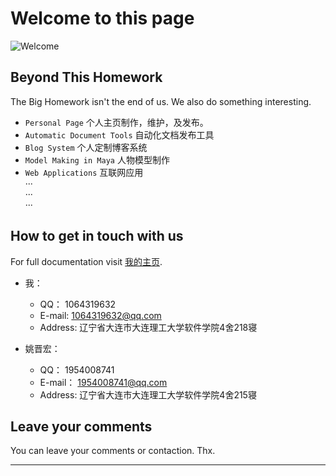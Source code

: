 # Welcome to this page

![Welcome](http://img.blog.csdn.net/20160710122618310)



## Beyond This Homework

The Big Homework isn't the end of us. We also do something interesting.

* `Personal Page`  个人主页制作，维护，及发布。
* `Automatic Document Tools`  自动化文档发布工具
* `Blog System`  个人定制博客系统
* `Model Making in Maya` 人物模型制作
* `Web Applications`  互联网应用
<br>···<br>
···<br>
···<br>

## How to get in touch with us

For full documentation visit [我的主页](https://guoruibiao.github.io).

* 我：
    * QQ： 1064319632
    * E-mail:  1064319632@qq.com
    * Address:   辽宁省大连市大连理工大学软件学院4舍218寝
     
* 姚晋宏：
	* QQ： 1954008741
	* E-mail：  1954008741@qq.com
	* Address:   辽宁省大连市大连理工大学软件学院4舍215寝
	


## Leave your comments

You can leave your comments or contaction. Thx.

---

<!-- UY BEGIN -->
<div id="uyan_frame"></div>
<script type="text/javascript" src="http://v2.uyan.cc/code/uyan.js"></script>
<!-- UY END -->